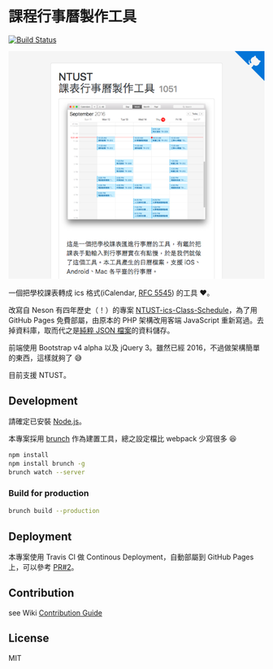 # 課程行事曆製作工具

[![Build Status](https://travis-ci.org/Yukaii/ics-scheduler.svg?branch=master)](https://travis-ci.org/Yukaii/ics-scheduler)

![preview](./docs/images/screenshot-1.png)

一個把學校課表轉成 ics 格式(iCalendar, [RFC 5545](https://tools.ietf.org/html/rfc5545)) 的工具 :heart:。

改寫自 Neson 有四年歷史（！）的專案 [NTUST-ics-Class-Schedule](https://github.com/Neson/NTUST-ics-Class-Schedule)，為了用 GitHub Pages 免費部屬，由原本的 PHP 架構改用客端 JavaScript 重新寫過。去掉資料庫，取而代之是[純粹 JSON 檔案](https://github.com/Yukaii/ics-scheduler/tree/gh-pages)的資料儲存。

前端使用 Bootstrap v4 alpha 以及 jQuery 3。雖然已經 2016，不過做架構簡單的東西，這樣就夠了 :sweat_smile:

目前支援 NTUST。

## Development

請確定已安裝 [Node.js](https://nodejs.org)。

本專案採用 [brunch](http://brunch.io) 作為建置工具，總之設定檔比 webpack 少寫很多 :laughing:

```bash
npm install
npm install brunch -g
brunch watch --server
```

### Build for production

```bash
brunch build --production
```

## Deployment

本專案使用 Travis CI 做 Continous Deployment，自動部屬到 GitHub Pages 上，可以參考 [PR#2](https://github.com/Yukaii/ics-scheduler/pull/2)。

## Contribution

see Wiki [Contribution Guide](https://github.com/Yukaii/ics-scheduler/wiki/Contribution)

## License

MIT
